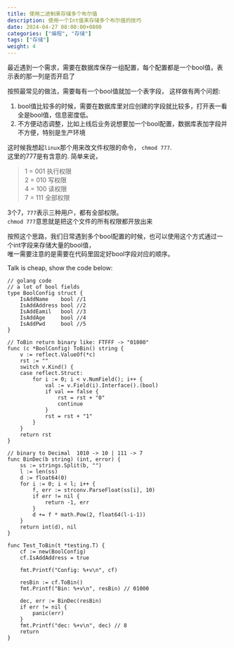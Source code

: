 ```yaml
---
title: 使用二进制来存储多个布尔值
description: 使用一个Int值来存储多个布尔值的技巧
date: 2024-04-27 08:00:00+0800
categories: ["编程", "存储"]
tags: ["存储"]
weight: 4
---
```


最近遇到一个需求，需要在数据库保存一组配置，每个配置都是一个bool值，表示表的那一列是否开启了

按照最常见的做法，需要每有一个bool值就加一个表字段， 这样做有两个问题:
1. bool值比较多的时候，需要在数据库里对应创建的字段就比较多，打开表一看全是bool值，信息密度低。  
2. 不方便动态调整，比如上线后业务说想要加一个bool配置，数据库表加字段并不方便，特别是生产环境

这时候我想起`linux`那个用来改文件权限的命令， `chmod 777`.  
这里的777是有含意的.
简单来说，
> 1 = 001   执行权限  
2 = 010   写权限  
4 = 100   读权限  
7 = 111   全部权限  

3个7，`777`表示三种用户，都有全部权限。  
`chmod 777`意思就是把这个文件的所有权限都开放出来

按照这个思路，我们日常遇到多个bool配置的时候，也可以使用这个方式通过一个int字段来存储大量的bool值，  
唯一需要注意的是需要在代码里固定好bool字段对应的顺序。

Talk is cheap, show the code below:

```Golang
// golang code
// a lot of bool fields
type BoolConfig struct {
    IsAddName    bool //1
    IsAddAddress bool //2
    IsAddEamil   bool //3
    IsAddAge     bool //4
    IsAddPwd     bool //5
}

// ToBin return binary like: FTFFF -> "01000"
func (c *BoolConfig) ToBin() string {
    v := reflect.ValueOf(*c)
    rst := ""
    switch v.Kind() {
    case reflect.Struct:
        for i := 0; i < v.NumField(); i++ {
            val := v.Field(i).Interface().(bool)
            if val == false {
                rst = rst + "0"
                continue
            }
            rst = rst + "1"
        }
    }
    return rst
}

// binary to Decimal  1010 -> 10 | 111 -> 7
func BinDec(b string) (int, error) {
    ss := strings.Split(b, "")
    l := len(ss)
    d := float64(0)
    for i := 0; i < l; i++ {
        f, err := strconv.ParseFloat(ss[i], 10)
        if err != nil {
            return -1, err
        }
        d += f * math.Pow(2, float64(l-i-1))
    }
    return int(d), nil
}

func Test_ToBin(t *testing.T) {
    cf := new(BoolConfig)
    cf.IsAddAddress = true

    fmt.Printf("Config: %+v\n", cf)

    resBin := cf.ToBin()
    fmt.Printf("Bin: %+v\n", resBin) // 01000

    dec, err := BinDec(resBin)
    if err != nil {
        panic(err)
    }
    fmt.Printf("dec: %+v\n", dec) // 8
    return
}

```